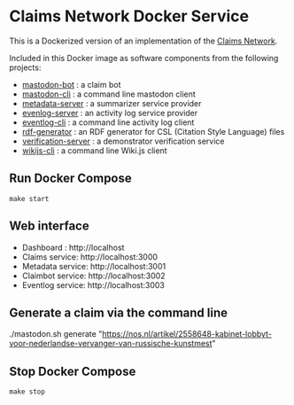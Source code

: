 # Claims Network Docker Service

This is a Dockerized version of an implementation of the [Claims Network](https://spec.knows.idlab.ugent.be/claims-network/latest/).

Included in this Docker image as software components from the following projects:

- [mastodon-bot](https://github.com/MellonScholarlyCommunication/mastodon-bot) : a claim bot
- [mastodon-cli](https://github.com/MellonScholarlyCommunication/mastodon-cli) : a command line mastodon client
- [metadata-server](https://github.com/MellonScholarlyCommunication/metadata-server) : a summarizer service provider
- [evenlog-server](https://github.com/MellonScholarlyCommunication/eventlog-server) : an activity log service provider
- [eventlog-cli](https://github.com/MellonScholarlyCommunication/eventlog-cli) : a command line activity log client
- [rdf-generator](https://github.com/MellonScholarlyCommunication/rdf-generator) : an RDF generator for CSL (Citation Style Language) files
- [verification-server](https://github.com/MellonScholarlyCommunication/verification-server) : a demonstrator verification service
- [wikijs-cli](https://github.com/MellonScholarlyCommunication/wikijs-cli) : a command line Wiki.js client


## Run Docker Compose

```
make start
```

## Web interface

- Dashboard : http://localhost 
- Claims service: http://localhost:3000
- Metadata service: http://localhost:3001
- Claimbot service: http://localhost:3002
- Eventlog service: http://localhost:3003

## Generate a claim via the command line

./mastodon.sh generate "https://nos.nl/artikel/2558648-kabinet-lobbyt-voor-nederlandse-vervanger-van-russische-kunstmest"

## Stop Docker Compose

```
make stop
```

